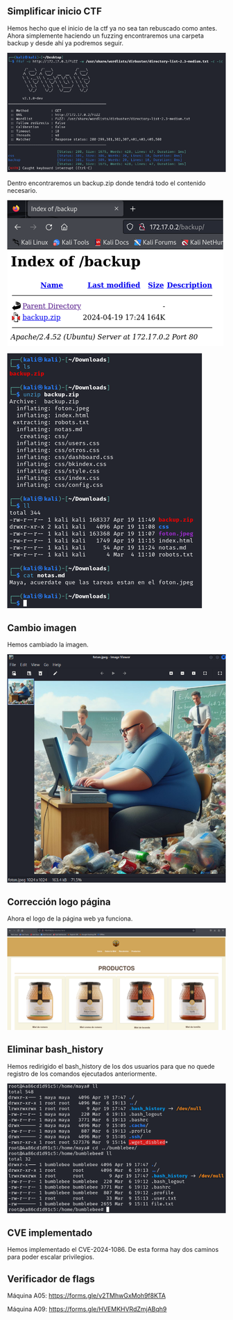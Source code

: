 ## Simplificar inicio CTF

Hemos hecho que el inicio de la ctf ya no sea tan rebuscado como antes. Ahora simplemente haciendo un fuzzing encontraremos una carpeta backup y desde ahí ya podremos seguir.

![](/Assets/cambios/2024-04-19_17-49.png)

Dentro encontraremos un backup.zip donde tendrá todo el contenido necesario.

![](/Assets/cambios/2024-04-19_17-49_1.png)

![](/Assets/cambios/2024-04-19_17-51.png)

## Cambio imagen

Hemos cambiado la imagen.

![](/Assets/cambios/2024-04-19_17-51_1.png)

## Corrección logo página

Ahora el logo de la página web ya funciona.

![](/Assets/cambios/2024-04-19_17-52_1.png)

## Eliminar bash_history

Hemos redirigido el bash_history de los dos usuarios para que no quede registro de los comandos ejecutados anteriormente.

![](/Assets/cambios/2024-04-19_17-48_1.png)

## CVE implementado

Hemos implementado el CVE-2024-1086. De esta forma hay dos caminos para poder escalar privilegios.

## Verificador de flags

Máquina A05: https://forms.gle/v2TMhwGxMoh9f8KTA

Máquina A09: https://forms.gle/HVEMKHVRdZmjABqh9